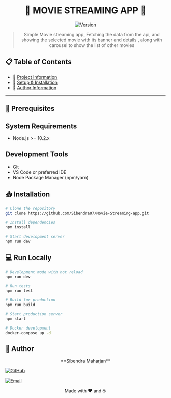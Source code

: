 <div align="center">

# 🚀 MOVIE STREAMING APP 🚀

<div align="center">

[![Version](https://img.shields.io/badge/version-1.0.0-blue.svg)](https://semver.org)

</div>

> Simple Movie streaming app, Fetching the data from the api, and showing the selected movie with its banner and details , along with carousel to show the list of other movies

</div>

## 📋 Table of Contents

- 📌 [Project Information](#project-information)
- 📌 [Setup & Installation](#setup-and-installation)
- 📌 [Author Information](#author-information)


---

## 🔧 Prerequisites

## System Requirements
- Node.js >= 10.2.x
## Development Tools
- Git
- VS Code or preferred IDE
- Node Package Manager (npm/yarn)

## 📥 Installation

```bash
# Clone the repository
git clone https://github.com/Sibendra07/Movie-Streaming-app.git

# Install dependencies
npm install

# Start development server
npm run dev
```

## 💻 Run Locally

```bash
# Development mode with hot reload
npm run dev

# Run tests
npm run test

# Build for production
npm run build

# Start production server
npm start

# Docker development
docker-compose up -d
```

## 👤 Author

<p align="center">
**Sibendra Maharjan**

[![GitHub](https://img.shields.io/badge/GitHub-%40Sibendra07-blue?style=flat&logo=github)](https://github.com/Sibendra07)

[![Email](https://img.shields.io/badge/Email-sibendra07%40gmail.com-red?style=flat&logo=gmail)](mailto:sibendra07@gmail.com)
</p>

<div align="center">Made with ❤️ and ☕</div>
